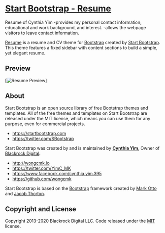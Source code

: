 # [Start Bootstrap - Resume](https://startbootstrap.com/themes/resume/)

Resume of Cynthia Yim
-provides my personal contact information, educational and work background, and interest.
-allows the webpage visitors to leave contact information.

[Resume](http://startbootstrap.com/themes/resume/) is a resume and CV theme for [Bootstrap](http://getbootstrap.com/) created by [Start Bootstrap](http://startbootstrap.com/). This theme features a fixed sidebar with content sections to build a simple, yet elegant resume.

## Preview

[![Resume Preview](https://github.com/wongcmk/yc.github.io/)]


## About

Start Bootstrap is an open source library of free Bootstrap themes and templates. All of the free themes and templates on Start Bootstrap are released under the MIT license, which means you can use them for any purpose, even for commercial projects.

- <https://startbootstrap.com>
- <https://twitter.com/SBootstrap>

Start Bootstrap was created by and is maintained by **[Cynthia Yim](http://wongcmk.io/)**, Owner of [Blackrock Digital](http://blackrockdigital.io/).

- <http://wongcmk.io>
- <https://twitter.com/YimC_MK>
- <https://www.facebook.com/cynthia.yim.395>
- <https://github.com/wongcmk>

Start Bootstrap is based on the [Bootstrap](https://getbootstrap.com/) framework created by [Mark Otto](https://twitter.com/mdo) and [Jacob Thorton](https://twitter.com/fat).

## Copyright and License

Copyright 2013-2020 Blackrock Digital LLC. Code released under the [MIT](https://github.com/BlackrockDigital/startbootstrap-resume/blob/gh-pages/LICENSE) license.
